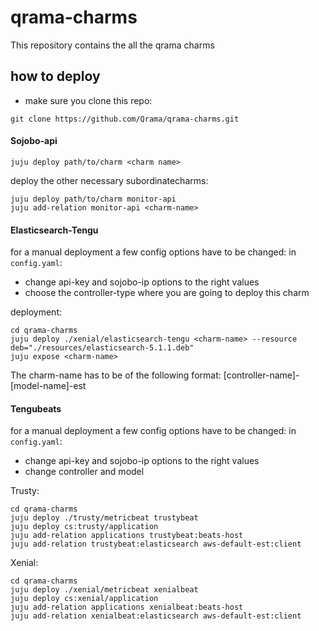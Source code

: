 # qrama-charms
This repository contains the all the qrama charms

## how to deploy 
- make sure you clone this repo:
```shell
git clone https://github.com/Qrama/qrama-charms.git
```

#### Sojobo-api

    juju deploy path/to/charm <charm name>

deploy the other necessary subordinatecharms:

    juju deploy path/to/charm monitor-api
    juju add-relation monitor-api <charm-name>

#### Elasticsearch-Tengu
 for a manual deployment a few config options have to be changed:
 in `config.yaml`:
 - change api-key and sojobo-ip options to the right values
 - choose the controller-type where you are going to deploy this charm

deployment:

    cd qrama-charms
    juju deploy ./xenial/elasticsearch-tengu <charm-name> --resource deb="./resources/elasticsearch-5.1.1.deb"
    juju expose <charm-name> 
    
The charm-name has to be of the following format: [controller-name]-[model-name]-est

#### Tengubeats
for a manual deployment a few config options have to be changed:
in `config.yaml`:
 - change api-key and sojobo-ip options to the right values
 - change controller and model

Trusty:

    cd qrama-charms
    juju deploy ./trusty/metricbeat trustybeat
    juju deploy cs:trusty/application
    juju add-relation applications trustybeat:beats-host
    juju add-relation trustybeat:elasticsearch aws-default-est:client

Xenial:

    cd qrama-charms
    juju deploy ./xenial/metricbeat xenialbeat
    juju deploy cs:xenial/application
    juju add-relation applications xenialbeat:beats-host
    juju add-relation xenialbeat:elasticsearch aws-default-est:client
    
